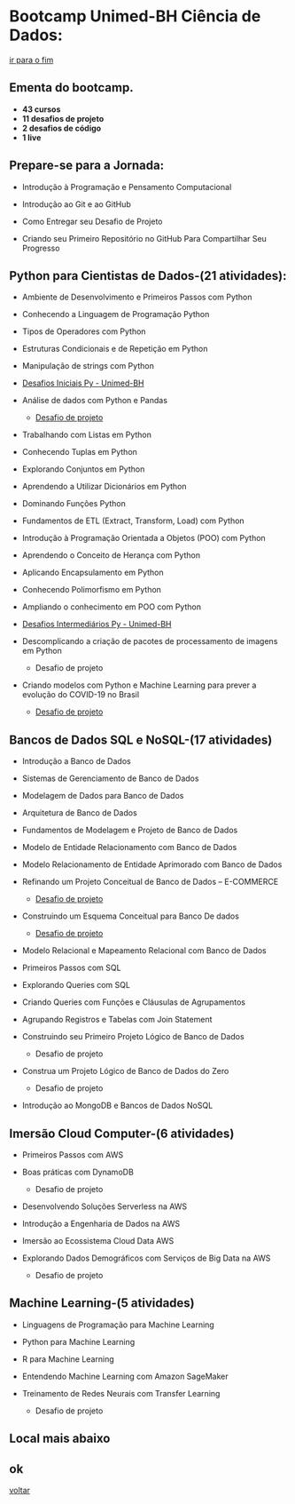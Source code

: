 # Bootcamp Unimed-BH Ciência de Dados:

[ir para o fim](#local-mais-abaixo)

[](#ancora1)

## Ementa do bootcamp.

* **43 cursos**
* **11 desafios de projeto** 
* **2 desafios de código**
* **1 live**

## Prepare-se para a Jornada:

*  Introdução à Programação e Pensamento Computacional

*  Introdução ao Git e ao GitHub

*  Como Entregar seu Desafio de Projeto

*  Criando seu Primeiro Repositório no GitHub Para Compartilhar Seu Progresso

## Python para Cientistas de Dados-(21 atividades):

*  Ambiente de Desenvolvimento e Primeiros Passos com Python

*  Conhecendo a Linguagem de Programação Python

*  Tipos de Operadores com Python

*  Estruturas Condicionais e de Repetição em Python

*  Manipulação de strings com Python

*  [Desafios Iniciais Py - Unimed-BH](https://github.com/Jcnok/digitalinnovationone/blob/main/Unimed-BH%20-%20Ci%C3%AAncia%20de%20Dados/Desafios%20Iniciais%20Py%20-%20Unimed-BH.ipynb)		

*  Análise de dados com Python e Pandas
	* [Desafio de projeto](https://github.com/Jcnok/digitalinnovationone/blob/main/Unimed-BH%20-%20Ci%C3%AAncia%20de%20Dados/Desafio_An%C3%A1lise_de_dados.ipynb)
	

*  Trabalhando com Listas em Python

*  Conhecendo Tuplas em Python

*  Explorando Conjuntos em Python

*  Aprendendo a Utilizar Dicionários em Python

*  Dominando Funções Python

*  Fundamentos de ETL (Extract, Transform, Load) com Python

*  Introdução à Programação Orientada a Objetos (POO) com Python

*  Aprendendo o Conceito de Herança com Python

*  Aplicando Encapsulamento em Python

*  Conhecendo Polimorfismo em Python

*  Ampliando o conhecimento em POO com Python

*  [Desafios Intermediários Py - Unimed-BH](https://github.com/Jcnok/digitalinnovationone/blob/main/Unimed-BH%20-%20Ci%C3%AAncia%20de%20Dados/Desafios%20Intermedi%C3%A1rios%20Py%20-%20Unimed-BH.ipynb)
 
*  Descomplicando a criação de pacotes de processamento de imagens em Python
	* Desafio de projeto

*  Criando modelos com Python e Machine Learning para prever a evolução do COVID-19 no Brasil
	* [Desafio de projeto](https://github.com/Jcnok/digitalinnovationone/blob/main/Unimed-BH%20-%20Ci%C3%AAncia%20de%20Dados/Projeto_ML_Covid.ipynb)

## Bancos de Dados SQL e NoSQL-(17 atividades)

*  Introdução a Banco de Dados

*  Sistemas de Gerenciamento de Banco de Dados

*  Modelagem de Dados para Banco de Dados

*  Arquitetura de Banco de Dados

*  Fundamentos de Modelagem e Projeto de Banco de Dados

*  Modelo de Entidade Relacionamento com Banco de Dados

*  Modelo Relacionamento de Entidade Aprimorado com Banco de Dados

*  Refinando um Projeto Conceitual de Banco de Dados – E-COMMERCE
	* [Desafio de projeto](https://github.com/Jcnok/digitalinnovationone/tree/main/modulo_3)

*  Construindo um Esquema Conceitual para Banco De dados
	* [Desafio de projeto](https://github.com/Jcnok/digitalinnovationone/tree/main/modulo_3)

*  Modelo Relacional e Mapeamento Relacional com Banco de Dados

*  Primeiros Passos com SQL

*  Explorando Queries com SQL

*  Criando Queries com Funções e Cláusulas de Agrupamentos

*  Agrupando Registros e Tabelas com Join Statement

*  Construindo seu Primeiro Projeto Lógico de Banco de Dados
	* Desafio de projeto

*  Construa um Projeto Lógico de Banco de Dados do Zero
	* Desafio de projeto

*  Introdução ao MongoDB e Bancos de Dados NoSQL

## Imersão Cloud Computer-(6 atividades)

*  Primeiros Passos com AWS

*  Boas práticas com DynamoDB
	* Desafio de projeto

*  Desenvolvendo Soluções Serverless na AWS

*  Introdução a Engenharia de Dados na AWS

*  Imersão ao Ecossistema Cloud Data AWS

*  Explorando Dados Demográficos com Serviços de Big Data na AWS
	* Desafio de projeto

## Machine Learning-(5 atividades)

*  Linguagens de Programação para Machine Learning

*  Python para Machine Learning

*  R para Machine Learning

*  Entendendo Machine Learning com Amazon SageMaker

*  Treinamento de Redes Neurais com Transfer Learning
	* Desafio de projeto
## Local mais abaixo
## ok

[voltar](#ancora1)
